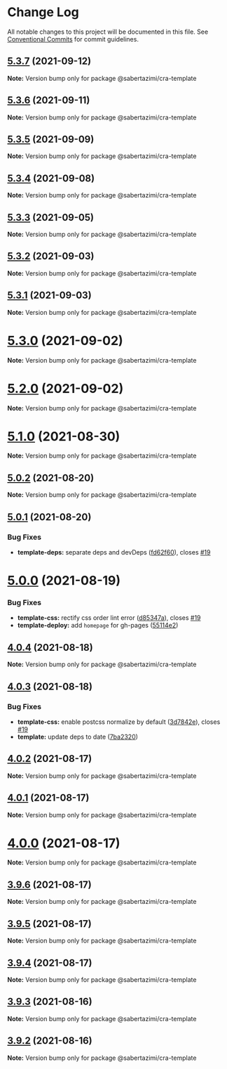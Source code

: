 # Change Log

All notable changes to this project will be documented in this file.
See [Conventional Commits](https://conventionalcommits.org) for commit guidelines.

## [5.3.7](https://github.com/sabertazimi/bod/compare/v5.3.6...v5.3.7) (2021-09-12)

**Note:** Version bump only for package @sabertazimi/cra-template





## [5.3.6](https://github.com/sabertazimi/bod/compare/v5.3.5...v5.3.6) (2021-09-11)

**Note:** Version bump only for package @sabertazimi/cra-template





## [5.3.5](https://github.com/sabertazimi/bod/compare/v5.3.4...v5.3.5) (2021-09-09)

**Note:** Version bump only for package @sabertazimi/cra-template





## [5.3.4](https://github.com/sabertazimi/bod/compare/v5.3.3...v5.3.4) (2021-09-08)

**Note:** Version bump only for package @sabertazimi/cra-template





## [5.3.3](https://github.com/sabertazimi/bod/compare/v5.3.2...v5.3.3) (2021-09-05)

**Note:** Version bump only for package @sabertazimi/cra-template





## [5.3.2](https://github.com/sabertazimi/bod/compare/v5.3.1...v5.3.2) (2021-09-03)

**Note:** Version bump only for package @sabertazimi/cra-template





## [5.3.1](https://github.com/sabertazimi/bod/compare/v5.3.0...v5.3.1) (2021-09-03)

**Note:** Version bump only for package @sabertazimi/cra-template





# [5.3.0](https://github.com/sabertazimi/bod/compare/v5.2.0...v5.3.0) (2021-09-02)

**Note:** Version bump only for package @sabertazimi/cra-template





# [5.2.0](https://github.com/sabertazimi/bod/compare/v5.1.0...v5.2.0) (2021-09-02)

**Note:** Version bump only for package @sabertazimi/cra-template





# [5.1.0](https://github.com/sabertazimi/bod/compare/v5.0.2...v5.1.0) (2021-08-30)

**Note:** Version bump only for package @sabertazimi/cra-template





## [5.0.2](https://github.com/sabertazimi/bod/compare/v5.0.1...v5.0.2) (2021-08-20)

**Note:** Version bump only for package @sabertazimi/cra-template





## [5.0.1](https://github.com/sabertazimi/bod/compare/v5.0.0...v5.0.1) (2021-08-20)


### Bug Fixes

* **template-deps:** separate deps and devDeps ([fd62f60](https://github.com/sabertazimi/bod/commit/fd62f60948d001ca5f2357b6ce1e4053ccfe2572)), closes [#19](https://github.com/sabertazimi/bod/issues/19)





# [5.0.0](https://github.com/sabertazimi/bod/compare/v4.0.4...v5.0.0) (2021-08-19)


### Bug Fixes

* **template-css:** rectify css order lint error ([d85347a](https://github.com/sabertazimi/bod/commit/d85347a6934a8bfaaaedd2f8d4200b700fe30d17)), closes [#19](https://github.com/sabertazimi/bod/issues/19)
* **template-deploy:** add `homepage` for gh-pages ([55114e2](https://github.com/sabertazimi/bod/commit/55114e2fe72ebe0faa4f2a811c2a2f32414409f2))





## [4.0.4](https://github.com/sabertazimi/bod/compare/v4.0.3...v4.0.4) (2021-08-18)

**Note:** Version bump only for package @sabertazimi/cra-template





## [4.0.3](https://github.com/sabertazimi/bod/compare/v4.0.2...v4.0.3) (2021-08-18)


### Bug Fixes

* **template-css:** enable postcss normalize by default ([3d7842e](https://github.com/sabertazimi/bod/commit/3d7842e08a9172b856e76b5e33a0dca1544c40f0)), closes [#19](https://github.com/sabertazimi/bod/issues/19)
* **template:** update deps to date ([7ba2320](https://github.com/sabertazimi/bod/commit/7ba23208fc42fb580467ee8fbebcf37a46b24db2))





## [4.0.2](https://github.com/sabertazimi/bod/compare/v4.0.1...v4.0.2) (2021-08-17)

**Note:** Version bump only for package @sabertazimi/cra-template





## [4.0.1](https://github.com/sabertazimi/bod/compare/v4.0.0...v4.0.1) (2021-08-17)

**Note:** Version bump only for package @sabertazimi/cra-template





# [4.0.0](https://github.com/sabertazimi/bod/compare/v3.9.6...v4.0.0) (2021-08-17)

**Note:** Version bump only for package @sabertazimi/cra-template





## [3.9.6](https://github.com/sabertazimi/bod/compare/v3.9.5...v3.9.6) (2021-08-17)

**Note:** Version bump only for package @sabertazimi/cra-template





## [3.9.5](https://github.com/sabertazimi/bod/compare/v3.9.4...v3.9.5) (2021-08-17)

**Note:** Version bump only for package @sabertazimi/cra-template





## [3.9.4](https://github.com/sabertazimi/bod/compare/v3.9.3...v3.9.4) (2021-08-17)

**Note:** Version bump only for package @sabertazimi/cra-template





## [3.9.3](https://github.com/sabertazimi/bod/compare/v3.9.2...v3.9.3) (2021-08-16)

**Note:** Version bump only for package @sabertazimi/cra-template





## [3.9.2](https://github.com/sabertazimi/bod/compare/v3.9.1...v3.9.2) (2021-08-16)

**Note:** Version bump only for package @sabertazimi/cra-template
